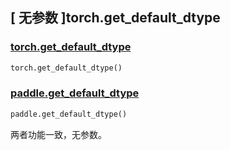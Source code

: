 ## [ 无参数 ]torch.get_default_dtype

### [torch.get_default_dtype](https://pytorch.org/docs/stable/generated/torch.get_default_dtype.html#torch-get-default-dtype)

```python
torch.get_default_dtype()
```

### [paddle.get_default_dtype](https://www.paddlepaddle.org.cn/documentation/docs/zh/develop/api/paddle/get_default_dtype_cn.html#get-default-dtype)

```python
paddle.get_default_dtype()
```

两者功能一致，无参数。
